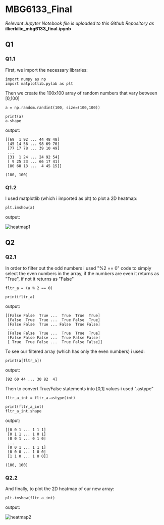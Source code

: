 # MBG6133_Final
*Relevant Jupyter Notebook file is uploaded to this Github Repository as* **ilkerkilic_mbg6133_final.ipynb**

## Q1
### Q1.1
First, we import the necessary libraries:
```
import numpy as np
import matplotlib.pylab as plt
```
Then we create the 100x100 array of random numbers that vary between [0,100]
```
a = np.random.randint(100, size=(100,100))
```
```
print(a)
a.shape
```
output:
```
[[69  1 92 ... 44 48 48]
 [45 14 56 ... 98 69 70]
 [77 17 78 ... 39 10 49]
 ...
 [31  1 24 ... 24 92 54]
 [ 9 25 23 ... 66 17 41]
 [80 68 13 ...  4 45 15]]

(100, 100)
```

### Q1.2

I used matplotlib (which i imported as plt) to plot a 2D heatmap:
```
plt.imshow(a)
```
output:

![heatmap1](https://user-images.githubusercontent.com/95715986/150211843-325bc2fc-6ca9-43a5-8fde-8ecc526ddf8f.png)

## Q2
### Q2.1
In order to filter out the odd numbers i used "%2 == 0" code to simply select the even numbers in the array, 
if the numbers are even it returns as "True", if not it returns as "False"
```
fltr_a = (a % 2 == 0)
```
```
print(fltr_a)
```
output:
```
[[False False  True ...  True  True  True]
 [False  True  True ...  True False  True]
 [False False  True ... False  True False]
 ...
 [False False  True ...  True  True  True]
 [False False False ...  True False False]
 [ True  True False ...  True False False]]
 ```
To see our filtered array (which has only the even numbers) i used: 
```
print(a[fltr_a])
```
output:
```
[92 60 44 ... 30 82  4]
```
Then to convert True/False statements into [0,1] values i used ".astype"
```
fltr_a_int = fltr_a.astype(int)
```
```
print(fltr_a_int)
fltr_a_int.shape
```
output:
```
[[0 0 1 ... 1 1 1]
 [0 1 1 ... 1 0 1]
 [0 0 1 ... 0 1 0]
 ...
 [0 0 1 ... 1 1 1]
 [0 0 0 ... 1 0 0]
 [1 1 0 ... 1 0 0]]

(100, 100)
```
### Q2.2
And finally, to plot the 2D heatmap of our new array:
```
plt.imshow(fltr_a_int)
```
output:

![heatmap2](https://user-images.githubusercontent.com/95715986/150214795-0d2b52d5-6cc8-49d0-89c5-078459282125.png)
